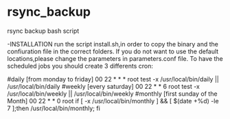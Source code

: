 # rsync_backup
rsync backup bash script 

-INSTALLATION
run the script install.sh,in order to copy the binary and the confiuration file in the correct folders.
If you do not want to use the default locations,please change the parameters in parameters.conf file.
To have the scheduled jobs you should create 3 differents cron:

#daily [from monday to friday]
00 22	* * *	root	test -x /usr/local/bin/daily || /usr/local/bin/daily
#weekly [every saturday]
00 22	* * 6   root    test -x /usr/local/bin/weekly || /usr/local/bin/weekly
#monthly [first sunday of the Month]
00 22   * * 0   root    if [ -x /usr/local/bin/monthly ] && [ $(date +\%d) -le 7 ];then /usr/local/bin/monthly; fi


